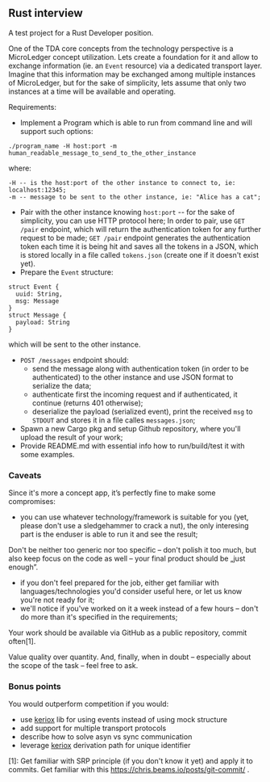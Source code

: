 ## Rust interview

A test project for a Rust Developer position.

One of the TDA core concepts from the technology perspective is a MicroLedger concept utilization. Lets create a foundation for it and allow to exchange information (ie. an `Event` resource) via a dedicated transport layer. Imagine that this information may be exchanged among multiple instances of MicroLedger, but for the sake of simplicity, lets assume that only two instances at a time will be available and operating.

Requirements:

* Implement a Program which is able to run from command line and will support such options:
```
./program_name -H host:port -m human_readable_message_to_send_to_the_other_instance
```
where:
```
-H -- is the host:port of the other instance to connect to, ie: localhost:12345;
-m -- message to be sent to the other instance, ie: "Alice has a cat";
```
* Pair with the other instance knowing `host:port` -- for the sake of simplicity, you can use HTTP protocol here; In order to pair, use `GET /pair` endpoint, which will return the authentication token for any further request to be made; `GET /pair` endpoint generates the authentication token each time it is being hit and saves all the tokens in a JSON, which is stored locally in a file called `tokens.json` (create one if it doesn't exist yet).
* Prepare the `Event` structure:
```
struct Event {
  uuid: String,
  msg: Message
}
struct Message {
  payload: String
}
```
which will be sent to the other instance.
* `POST /messages` endpoint should:
  * send the message along with authentication token (in order to be authenticated) to the other instance and use JSON format to serialize the data;
  * authenticate first the incoming request and if authenticated, it continue (returns 401 otherwise);
  * deserialize the payload (serialized event), print the received `msg` to `STDOUT` and stores it in a file calles `messages.json`;
* Spawn a new Cargo pkg and setup Github repository, where you'll upload the result of your work;
* Provide README.md with essential info how to run/build/test it with some examples.

### Caveats

Since it's more a concept app, it’s perfectly fine to make some compromises:

* you can use whatever technology/framework is suitable for you (yet, please don't use a sledgehammer to crack a nut), the only interesing part is the enduser is able to run it and see the result;


Don't be neither too generic nor too specific – don't polish it too much, but also keep focus on the code as well  – your final product should be „just enough”.
* if you don't feel prepared for the job, either get familiar with languages/technologies you'd consider useful here, or let us know you're not ready for it;
* we'll notice if you've worked on it a week instead of a few hours – don't do more than it's specified in the requirements;


Your work should be available via GitHub as a public repository, commit often[1].

Value quality over quantity. And, finally, when in doubt – especially about the scope of the task – feel free to ask.

### Bonus points

You would outperform competition if you would:
- use [keriox](https://github.com/jolocom/keriox) lib for using events instead of using mock structure
- add support for multiple transport protocols
- describe how to solve asyn vs sync communication
- leverage [keriox](https://github.com/jolocom/keriox) derivation path for unique identifier


\[1\]: Get familiar with SRP principle (if you don't know it yet) and apply it to commits. Get familiar with this https://chris.beams.io/posts/git-commit/ . 
